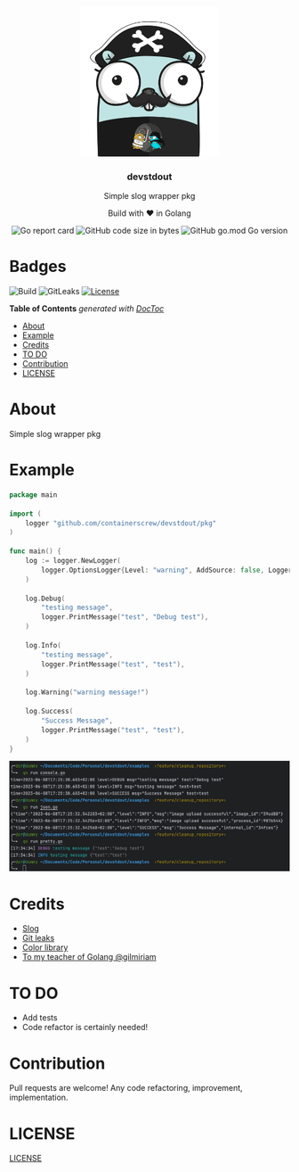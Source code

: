 <p align="center" >
    <img src="assets/logo.png" alt="logo" width="250"/>
<h3 align="center">devstdout</h3>
<p align="center">Simple slog wrapper pkg</p>
<p align="center">Build with ❤ in Golang</p>
</p>

<p align="center" >
    <img alt="Go report card" src="https://goreportcard.com/badge/github.com/containerscrew/devstdout">
    <img alt="GitHub code size in bytes" src="https://img.shields.io/github/languages/code-size/containerscrew/devstdout">
    <img alt="GitHub go.mod Go version" src="https://img.shields.io/github/go-mod/go-version/containerscrew/devstdout">
</p>


# Badges

![Build](https://github.com/containerscrew/devstdout/actions/workflows/build.yml/badge.svg)
![GitLeaks](https://github.com/containerscrew/devstdout/actions/workflows/gitleaks.yml/badge.svg)
[![License](https://img.shields.io/github/license/containerscrew/devstdout)](/LICENSE)

<!-- START doctoc generated TOC please keep comment here to allow auto update -->
<!-- DON'T EDIT THIS SECTION, INSTEAD RE-RUN doctoc TO UPDATE -->
**Table of Contents**  *generated with [DocToc](https://github.com/thlorenz/doctoc)*

- [About](#about)
- [Example](#example)
- [Credits](#credits)
- [TO DO](#to-do)
- [Contribution](#contribution)
- [LICENSE](#license)

<!-- END doctoc generated TOC please keep comment here to allow auto update -->

# About

Simple slog wrapper pkg

# Example

```go
package main

import (
    logger "github.com/containerscrew/devstdout/pkg"
)

func main() {
    log := logger.NewLogger(
        logger.OptionsLogger{Level: "warning", AddSource: false, LoggerType: "pretty"},
    )

    log.Debug(
        "testing message",
        logger.PrintMessage("test", "Debug test"),
    )

    log.Info(
        "testing message",
        logger.PrintMessage("test", "test"),
    )

    log.Warning("warning message!")

    log.Success(
        "Success Message",
        logger.PrintMessage("test", "test"),
    )
}
```

![example](./assets/example.png)

# Credits
- [Slog](https://pkg.go.dev/golang.org/x/exp/slog)
- [Git leaks](https://github.com/gitleaks/gitleaks-action)
- [Color library](github.com/fatih/color)
- [To my teacher of Golang @gilmiriam](https://github.com/gilmiriam)

# TO DO

* Add tests
* Code refactor is certainly needed!

# Contribution

Pull requests are welcome! Any code refactoring, improvement, implementation.

# LICENSE

[LICENSE](./LICENSE)
